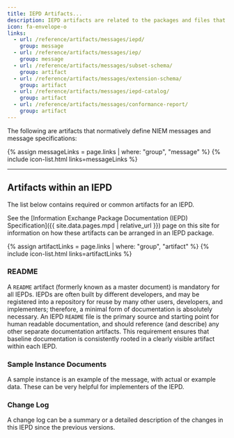 ```yaml
---
title: IEPD Artifacts...
description: IEPD artifacts are related to the packages and files that describe and represent NIEM information exchanges.
icon: fa-envelope-o
links:
  - url: /reference/artifacts/messages/iepd/
    group: message
  - url: /reference/artifacts/messages/iep/
    group: message
  - url: /reference/artifacts/messages/subset-schema/
    group: artifact
  - url: /reference/artifacts/messages/extension-schema/
    group: artifact
  - url: /reference/artifacts/messages/iepd-catalog/
    group: artifact
  - url: /reference/artifacts/messages/conformance-report/
    group: artifact
---
```


The following are artifacts that normatively define NIEM messages and message specifications:

{% assign messageLinks = page.links | where: "group", "message" %}
{% include icon-list.html links=messageLinks %}

---

## Artifacts within an IEPD

The list below contains required or common artifacts for an IEPD.

See the [Information Exchange Package Documentation (IEPD) Specification]({{ site.data.pages.mpd | relative_url }}) page on this site for information on how these artifacts can be arranged in an IEPD package.

{% assign artifactLinks = page.links | where: "group", "artifact" %}
{% include icon-list.html links=artifactLinks %}

### README

A `README` artifact (formerly known as a master document) is mandatory for all IEPDs. IEPDs are often built by different developers, and may be registered into a repository for reuse by many other users, developers, and implementers; therefore, a minimal form of documentation is absolutely necessary. An IEPD `README` file is the primary source and starting point for human readable documentation, and should reference (and describe) any other separate documentation artifacts. This requirement ensures that baseline documentation is consistently rooted in a clearly visible artifact within each IEPD.

### Sample Instance Documents

A sample instance is an example of the message, with actual or example data.  These can be very helpful for implementers of the IEPD.

### Change Log

A change log can be a summary or a detailed description of the changes in this IEPD since the previous versions.
